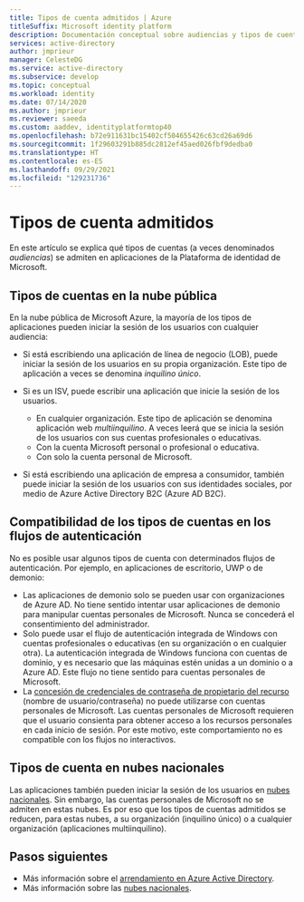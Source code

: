 ```yaml
---
title: Tipos de cuenta admitidos | Azure
titleSuffix: Microsoft identity platform
description: Documentación conceptual sobre audiencias y tipos de cuenta admitidos en aplicaciones
services: active-directory
author: jmprieur
manager: CelesteDG
ms.service: active-directory
ms.subservice: develop
ms.topic: conceptual
ms.workload: identity
ms.date: 07/14/2020
ms.author: jmprieur
ms.reviewer: saeeda
ms.custom: aaddev, identityplatformtop40
ms.openlocfilehash: b72e911631bc15402cf504655426c63cd26a69d6
ms.sourcegitcommit: 1f29603291b885dc2812ef45aed026fbf9dedba0
ms.translationtype: HT
ms.contentlocale: es-ES
ms.lasthandoff: 09/29/2021
ms.locfileid: "129231736"
---
```

# <a name="supported-account-types"></a>Tipos de cuenta admitidos

En este artículo se explica qué tipos de cuentas (a veces denominados *audiencias*) se admiten en aplicaciones de la Plataforma de identidad de Microsoft.

<!-- This section can be in an include for many of the scenarios (SPA, web app signing-in users, protecting a web API, Desktop (depending on the flows), Mobile -->

## <a name="account-types-in-the-public-cloud"></a>Tipos de cuentas en la nube pública

En la nube pública de Microsoft Azure, la mayoría de los tipos de aplicaciones pueden iniciar la sesión de los usuarios con cualquier audiencia:

- Si está escribiendo una aplicación de línea de negocio (LOB), puede iniciar la sesión de los usuarios en su propia organización. Este tipo de aplicación a veces se denomina *inquilino único*.
- Si es un ISV, puede escribir una aplicación que inicie la sesión de los usuarios.

  - En cualquier organización. Este tipo de aplicación se denomina aplicación web *multiinquilino*. A veces leerá que se inicia la sesión de los usuarios con sus cuentas profesionales o educativas.
  - Con la cuenta Microsoft personal o profesional o educativa.
  - Con solo la cuenta personal de Microsoft.
    
- Si está escribiendo una aplicación de empresa a consumidor, también puede iniciar la sesión de los usuarios con sus identidades sociales, por medio de Azure Active Directory B2C (Azure AD B2C).

## <a name="account-type-support-in-authentication-flows"></a>Compatibilidad de los tipos de cuentas en los flujos de autenticación

No es posible usar algunos tipos de cuenta con determinados flujos de autenticación. Por ejemplo, en aplicaciones de escritorio, UWP o de demonio:

- Las aplicaciones de demonio solo se pueden usar con organizaciones de Azure AD. No tiene sentido intentar usar aplicaciones de demonio para manipular cuentas personales de Microsoft. Nunca se concederá el consentimiento del administrador.
- Solo puede usar el flujo de autenticación integrada de Windows con cuentas profesionales o educativas (en su organización o en cualquier otra). La autenticación integrada de Windows funciona con cuentas de dominio, y es necesario que las máquinas estén unidas a un dominio o a Azure AD. Este flujo no tiene sentido para cuentas personales de Microsoft.
- La [concesión de credenciales de contraseña de propietario del recurso](./v2-oauth-ropc.md) (nombre de usuario/contraseña) no puede utilizarse con cuentas personales de Microsoft. Las cuentas personales de Microsoft requieren que el usuario consienta para obtener acceso a los recursos personales en cada inicio de sesión. Por este motivo, este comportamiento no es compatible con los flujos no interactivos.

## <a name="account-types-in-national-clouds"></a>Tipos de cuenta en nubes nacionales

Las aplicaciones también pueden iniciar la sesión de los usuarios en [nubes nacionales](authentication-national-cloud.md). Sin embargo, las cuentas personales de Microsoft no se admiten en estas nubes. Es por eso que los tipos de cuentas admitidos se reducen, para estas nubes, a su organización (inquilino único) o a cualquier organización (aplicaciones multiinquilino).

## <a name="next-steps"></a>Pasos siguientes

- Más información sobre el [arrendamiento en Azure Active Directory](./single-and-multi-tenant-apps.md).
- Más información sobre las [nubes nacionales](./authentication-national-cloud.md).
